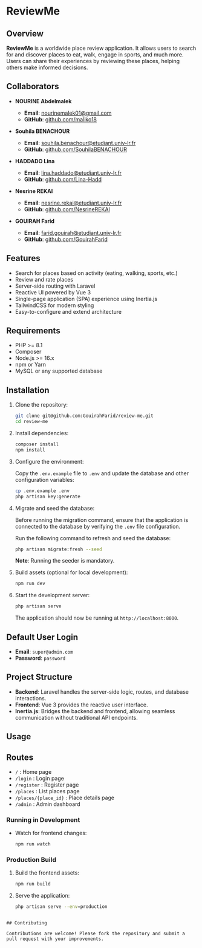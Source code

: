 
# ReviewMe

## Overview

**ReviewMe** is a worldwide place review application. It allows users to search for and discover places to eat, walk, engage in sports, and much more. Users can share their experiences by reviewing these places, helping others make informed decisions.

## Collaborators

- **NOURINE Abdelmalek**
    - **Email**: nourinemalek01@gmail.com
    - **GitHub**: [github.com/maliko18](https://github.com/maliko18)

- **Souhila BENACHOUR**
    - **Email**: souhila.benachour@etudiant.univ-lr.fr
    - **GitHub**: [github.com/SouhilaBENACHOUR](https://github.com/SouhilaBENACHOUR)

- **HADDADO Lina**
    - **Email**: lina.haddado@etudiant.univ-lr.fr
    - **GitHub**: [github.com/Lina-Hadd](https://github.com/Lina-Hadd)

- **Nesrine REKAI**
    - **Email**: nesrine.rekai@etudiant.univ-lr.fr
    - **GitHub**: [github.com/NesrineREKAI](https://github.com/https://github.com/NesrineREKAI)

- **GOUIRAH Farid**
    - **Email**: farid.gouirah@etudiant.univ-lr.fr
    - **GitHub**: [github.com/GouirahFarid](https://github.com/GouirahFarid)


## Features

- Search for places based on activity (eating, walking, sports, etc.)
- Review and rate places
- Server-side routing with Laravel
- Reactive UI powered by Vue 3
- Single-page application (SPA) experience using Inertia.js
- TailwindCSS for modern styling
- Easy-to-configure and extend architecture

## Requirements

- PHP >= 8.1
- Composer
- Node.js >= 16.x
- npm or Yarn
- MySQL or any supported database

## Installation

1. Clone the repository:

   ```bash
   git clone git@github.com:GouirahFarid/review-me.git
   cd review-me
   ```

2. Install dependencies:

   ```bash
   composer install
   npm install
   ```

3. Configure the environment:

   Copy the `.env.example` file to `.env` and update the database and other configuration variables:

   ```bash
   cp .env.example .env
   php artisan key:generate
   ```

4. Migrate and seed the database:

   Before running the migration command, ensure that the application is connected to the database by verifying the `.env` file configuration.

   Run the following command to refresh and seed the database:

   ```bash
   php artisan migrate:fresh --seed
   ```

   **Note**: Running the seeder is mandatory.

5. Build assets (optional for local development):

   ```bash
   npm run dev
   ```

6. Start the development server:

   ```bash
   php artisan serve
   ```

   The application should now be running at `http://localhost:8000`.

## Default User Login

- **Email**: `super@admin.com`
- **Password**: `password`

## Project Structure

- **Backend**: Laravel handles the server-side logic, routes, and database interactions.
- **Frontend**: Vue 3 provides the reactive user interface.
- **Inertia.js**: Bridges the backend and frontend, allowing seamless communication without traditional API endpoints.

## Usage
## Routes

- `/` : Home page
- `/login` : Login page
- `/register` : Register page
- `/places` : List places page
- `/places/{place_id}` : Place details page
- `/admin` : Admin dashboard

### Running in Development

- Watch for frontend changes:

  ```bash
  npm run watch
  ```

### Production Build

1. Build the frontend assets:

   ```bash
   npm run build
   ```

2. Serve the application:

   ```bash
   php artisan serve --env=production
   ```



  ```

## Contributing

Contributions are welcome! Please fork the repository and submit a pull request with your improvements.



